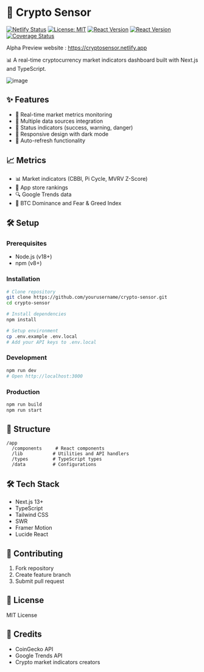 # 🚀 Crypto Sensor
[![Netlify Status](https://api.netlify.com/api/v1/badges/83bfe17a-9fec-494b-8c90-288c58e6233f/deploy-status)](https://app.netlify.com/sites/cryptosensor/deploys)
[![License: MIT](https://img.shields.io/badge/License-MIT-yellow.svg)](https://opensource.org/licenses/MIT)
[![React Version](https://img.shields.io/badge/react-18.3.1-blue.svg)](https://reactjs.org/)
[![React Version](https://img.shields.io/badge/next-15.0-121212.svg)](https://next.org/)
[![Coverage Status](https://coveralls.io/repos/github/username/repository/badge.svg?branch=main)](https://coveralls.io/github/username/repository?branch=main)

Alpha Preview website : https://cryptosensor.netlify.app

📊 A real-time cryptocurrency market indicators dashboard built with Next.js and TypeScript.

![image](https://github.com/user-attachments/assets/556a7788-c2ef-4ef2-b957-4d91cbd05f8e)

## ✨ Features

- 🔄 Real-time market metrics monitoring
- 🔌 Multiple data sources integration
- 🚦 Status indicators (success, warning, danger)
- 📱 Responsive design with dark mode
- 🔄 Auto-refresh functionality

## 📈 Metrics

- 📊 Market indicators (CBBI, Pi Cycle, MVRV Z-Score)
- 📱 App store rankings
- 🔍 Google Trends data
- 🧮 BTC Dominance and Fear & Greed Index

## 🛠️ Setup

### Prerequisites
- Node.js (v18+)
- npm (v8+)

### Installation
```bash
# Clone repository
git clone https://github.com/yourusername/crypto-sensor.git
cd crypto-sensor

# Install dependencies
npm install

# Setup environment
cp .env.example .env.local
# Add your API keys to .env.local
```

### Development
```bash
npm run dev
# Open http://localhost:3000
```

### Production
```bash
npm run build
npm run start
```

## 📁 Structure

```
/app
  /components     # React components
  /lib           # Utilities and API handlers
  /types         # TypeScript types
  /data          # Configurations
```

## 🛠️ Tech Stack

- Next.js 13+
- TypeScript
- Tailwind CSS
- SWR
- Framer Motion
- Lucide React

## 🤝 Contributing

1. Fork repository
2. Create feature branch
3. Submit pull request

## 📄 License

MIT License

## 🙏 Credits

- CoinGecko API
- Google Trends API
- Crypto market indicators creators
